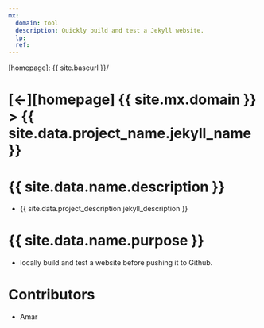 ```yaml
---
mx:
  domain: tool
  description: Quickly build and test a Jekyll website.
  lp:
  ref:
---
```



[//]: #(Reference)
[homepage]:   {{ site.baseurl }}/

# [&larr;][homepage] {{ site.mx.domain }} > {{ site.data.project_name.jekyll_name }}

# {{ site.data.name.description }}
- {{ site.data.project_description.jekyll_description }}

# {{ site.data.name.purpose }}
- locally build and test a website before pushing it to Github.


# Contributors
- Amar


